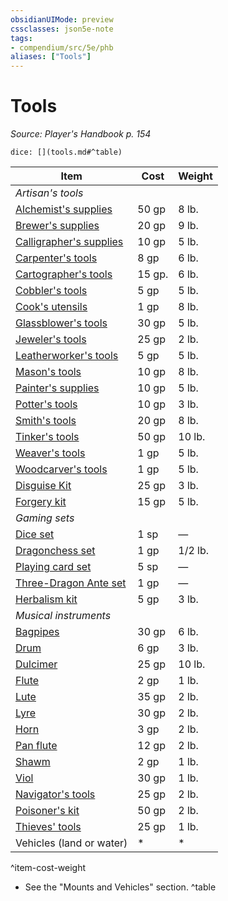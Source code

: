 ```yaml
---
obsidianUIMode: preview
cssclasses: json5e-note
tags:
- compendium/src/5e/phb
aliases: ["Tools"]
---
```

# Tools
*Source: Player's Handbook p. 154* 

`dice: [](tools.md#^table)`

| Item | Cost | Weight |
|------|------|--------|
| *Artisan's tools* |  |  |
| [Alchemist's supplies](compendium/items/alchemists-supplies.md) | 50 gp | 8 lb. |
| [Brewer's supplies](compendium/items/brewers-supplies.md) | 20 gp | 9 lb. |
| [Calligrapher's supplies](compendium/items/calligraphers-supplies.md) | 10 gp | 5 lb. |
| [Carpenter's tools](compendium/items/carpenters-tools.md) | 8 gp | 6 lb. |
| [Cartographer's tools](compendium/items/cartographers-tools.md) | 15 gp. | 6 lb. |
| [Cobbler's tools](compendium/items/cobblers-tools.md) | 5 gp | 5 lb. |
| [Cook's utensils](compendium/items/cooks-utensils.md) | 1 gp | 8 lb. |
| [Glassblower's tools](compendium/items/glassblowers-tools.md) | 30 gp | 5 lb. |
| [Jeweler's tools](compendium/items/jewelers-tools.md) | 25 gp | 2 lb. |
| [Leatherworker's tools](compendium/items/leatherworkers-tools.md) | 5 gp | 5 lb. |
| [Mason's tools](compendium/items/masons-tools.md) | 10 gp | 8 lb. |
| [Painter's supplies](compendium/items/painters-supplies.md) | 10 gp | 5 lb. |
| [Potter's tools](compendium/items/potters-tools.md) | 10 gp | 3 lb. |
| [Smith's tools](compendium/items/smiths-tools.md) | 20 gp | 8 lb. |
| [Tinker's tools](compendium/items/tinkers-tools.md) | 50 gp | 10 lb. |
| [Weaver's tools](compendium/items/weavers-tools.md) | 1 gp | 5 lb. |
| [Woodcarver's tools](compendium/items/woodcarvers-tools.md) | 1 gp | 5 lb. |
| [Disguise Kit](compendium/items/disguise-kit.md) | 25 gp | 3 lb. |
| [Forgery kit](compendium/items/forgery-kit.md) | 15 gp | 5 lb. |
| *Gaming sets* |  |  |
| [Dice set](compendium/items/dice-set.md) | 1 sp | — |
| [Dragonchess set](compendium/items/dragonchess-set.md) | 1 gp | 1/2 lb. |
| [Playing card set](compendium/items/playing-card-set.md) | 5 sp | — |
| [Three-Dragon Ante set](compendium/items/three-dragon-ante-set.md) | 1 gp | — |
| [Herbalism kit](compendium/items/herbalism-kit.md) | 5 gp | 3 lb. |
| *Musical instruments* |  |  |
| [Bagpipes](compendium/items/bagpipes.md) | 30 gp | 6 lb. |
| [Drum](compendium/items/drum.md) | 6 gp | 3 lb. |
| [Dulcimer](compendium/items/dulcimer.md) | 25 gp | 10 lb. |
| [Flute](compendium/items/flute.md) | 2 gp | 1 lb. |
| [Lute](compendium/items/lute.md) | 35 gp | 2 lb. |
| [Lyre](compendium/items/lyre.md) | 30 gp | 2 lb. |
| [Horn](compendium/items/horn.md) | 3 gp | 2 lb. |
| [Pan flute](compendium/items/pan-flute.md) | 12 gp | 2 lb. |
| [Shawm](compendium/items/shawm.md) | 2 gp | 1 lb. |
| [Viol](compendium/items/viol.md) | 30 gp | 1 lb. |
| [Navigator's tools](compendium/items/navigators-tools.md) | 25 gp | 2 lb. |
| [Poisoner's kit](compendium/items/poisoners-kit.md) | 50 gp | 2 lb. |
| [Thieves' tools](compendium/items/thieves-tools.md) | 25 gp | 1 lb. |
| Vehicles (land or water) | * | * |
^item-cost-weight

* See the "Mounts and Vehicles" section.
^table